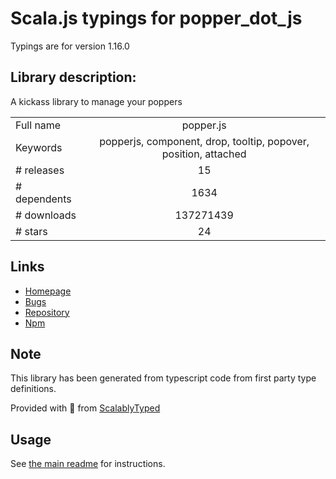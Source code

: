 
# Scala.js typings for popper_dot_js

Typings are for version 1.16.0

## Library description:
A kickass library to manage your poppers

|                    |                 |
| ------------------ | :-------------: |
| Full name          | popper.js |
| Keywords           | popperjs, component, drop, tooltip, popover, position, attached |
| # releases         | 15 |
| # dependents       | 1634 |
| # downloads        | 137271439 |
| # stars            | 24 |

## Links
- [Homepage](https://popper.js.org/)
- [Bugs](https://github.com/FezVrasta/popper.js/issues)
- [Repository](https://github.com/FezVrasta/popper.js)
- [Npm](https://www.npmjs.com/package/popper.js)
    


## Note
This library has been generated from typescript code from first party type definitions.

Provided with :purple_heart: from [ScalablyTyped](https://github.com/oyvindberg/ScalablyTyped)

## Usage
See [the main readme](../../readme.md) for instructions.


